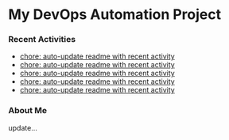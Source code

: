 # My DevOps Automation Project

### Recent Activities
<!-- activity:START -->
- [chore: auto-update readme with recent activity](https://github.com/kaigiii/mybowling-app/commit/005e298d20ff8840bc69562c7b7c789234f9c60c)
- [chore: auto-update readme with recent activity](https://github.com/kaigiii/mybowling-app/commit/040f3f8756891b36191a29fe1c0067eaa5fef123)
- [chore: auto-update readme with recent activity](https://github.com/kaigiii/mybowling-app/commit/179b7415916002c60b67488656bcde2887708769)
- [chore: auto-update readme with recent activity](https://github.com/kaigiii/mybowling-app/commit/ad66fd534cf0dcd3561ecd86fd45a2db24308404)
- [chore: auto-update readme with recent activity](https://github.com/kaigiii/mybowling-app/commit/47c1979a92c8fb64556eb07af0c8614220aa765c)
<!-- activity:END -->

### About Me
<!-- MYLINKS:START -->
<!-- MYLINKS:END -->

update...
